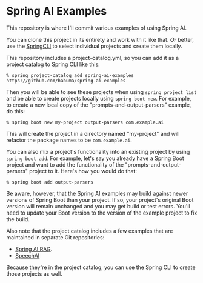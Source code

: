 # Spring AI Examples

This repository is where I'll commit various examples of using Spring AI.

You can clone this project in its entirety and work with it like that. *Or* better, use the [SpringCLI](https://docs.spring.io/spring-cli/reference/index.html)
to select individual projects and create them locally.

This repository includes a project-catalog.yml, so you can add it as a project
catalog to Spring CLI like this:

```
% spring project-catalog add spring-ai-examples https://github.com/habuma/spring-ai-examples
```

Then you will be able to see these projects when using `spring
project list` and be able to create projects locally using
`spring boot new`. For example, to create a new local copy of
the "prompts-and-output-parsers" example, do this:

```
% spring boot new my-project output-parsers com.example.ai
```

This will create the project in a directory named "my-project" and
will refactor the package names to be `com.example.ai`.

You can also mix a project's functionality into an existing project by using `spring boot add`. For example, let's say you already have
a Spring Boot project and want to add the functionality of the
"prompts-and-output-parsers" project to it. Here's how you would
do that:

```
% spring boot add output-parsers
```

Be aware, however, that the Spring AI examples may build against
newer versions of Spring Boot than your project. If so, your
project's original Boot version will remain unchanged and you
may get build or test errors. You'll need to update your Boot
version to the version of the example project to fix the build.

Also note that the project catalog includes a few examples
that are maintained in separate Git repositories:

- [Spring AI RAG](https://github.com/habuma/spring-ai-rag-example).
- [SpeechAI](https://github.com/habuma/speechai)

Because they're in the project catalog, you can use the Spring CLI
to create those projects as well.

